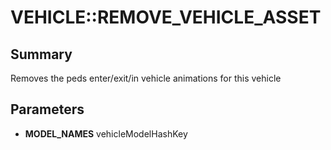 # VEHICLE::REMOVE_VEHICLE_ASSET

## Summary
Removes the peds enter/exit/in vehicle animations for this vehicle

## Parameters
* **MODEL_NAMES** vehicleModelHashKey